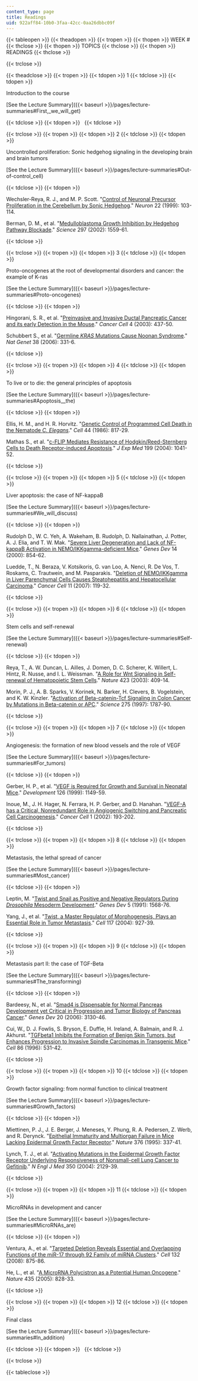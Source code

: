 ```yaml
---
content_type: page
title: Readings
uid: 922aff84-10b0-3faa-42cc-0aa26dbbc09f
---
```


{{< tableopen >}}
{{< theadopen >}}
{{< tropen >}}
{{< thopen >}}
WEEK #
{{< thclose >}}
{{< thopen >}}
TOPICS
{{< thclose >}}
{{< thopen >}}
READINGS
{{< thclose >}}

{{< trclose >}}

{{< theadclose >}}
{{< tropen >}}
{{< tdopen >}}
1
{{< tdclose >}}
{{< tdopen >}}


Introduction to the course

[See the Lecture Summary]({{< baseurl >}}/pages/lecture-summaries#First,_we_will_get)


{{< tdclose >}}
{{< tdopen >}}
 
{{< tdclose >}}

{{< trclose >}}
{{< tropen >}}
{{< tdopen >}}
2
{{< tdclose >}}
{{< tdopen >}}


Uncontrolled proliferation: Sonic hedgehog signaling in the developing brain and brain tumors

[See the Lecture Summary]({{< baseurl >}}/pages/lecture-summaries#Out-of-control_cell)


{{< tdclose >}}
{{< tdopen >}}


Wechsler-Reya, R. J., and M. P. Scott. "[Control of Neuronal Precursor Proliferation in the Cerebellum by Sonic Hedgehog](http://www.ncbi.nlm.nih.gov/pubmed/10027293)." _Neuron_ 22 (1999): 103-114.

Berman, D. M., et al. "[Medulloblastoma Growth Inhibition by Hedgehog Pathway Blockade](http://www.ncbi.nlm.nih.gov/pubmed/12202832)." _Science_ 297 (2002): 1559-61.


{{< tdclose >}}

{{< trclose >}}
{{< tropen >}}
{{< tdopen >}}
3
{{< tdclose >}}
{{< tdopen >}}


Proto-oncogenes at the root of developmental disorders and cancer: the example of K-ras

[See the Lecture Summary]({{< baseurl >}}/pages/lecture-summaries#Proto-oncogenes)


{{< tdclose >}}
{{< tdopen >}}


Hingorani, S. R., et al. "[Preinvasive and Invasive Ductal Pancreatic Cancer and its early Detection in the Mouse](http://www.ncbi.nlm.nih.gov/pubmed/14706336)." _Cancer Cell_ 4 (2003): 437-50.

Schubbert S., et al. "[Germline _KRAS_ Mutations Cause Noonan Syndrome](http://www.ncbi.nlm.nih.gov/pubmed/16474405)." _Nat Genet_ 38 (2006): 331-6.


{{< tdclose >}}

{{< trclose >}}
{{< tropen >}}
{{< tdopen >}}
4
{{< tdclose >}}
{{< tdopen >}}


To live or to die: the general principles of apoptosis

[See the Lecture Summary]({{< baseurl >}}/pages/lecture-summaries#Apoptosis__the)


{{< tdclose >}}
{{< tdopen >}}


Ellis, H. M., and H. R. Horvitz. "[Genetic Control of Programmed Cell Death in the Nematode _C. Elegans_](http://www.ncbi.nlm.nih.gov/pubmed/3955651)." _Cell_ 44 (1986): 817-29.

Mathas S., et al. "[c-FLIP Mediates Resistance of Hodgkin/Reed-Sternberg Cells to Death Receptor-induced Apoptosis](http://www.ncbi.nlm.nih.gov/pubmed/15078899)." _J Exp Med_ 199 (2004): 1041-52.


{{< tdclose >}}

{{< trclose >}}
{{< tropen >}}
{{< tdopen >}}
5
{{< tdclose >}}
{{< tdopen >}}


Liver apoptosis: the case of NF-kappaB

[See the Lecture Summary]({{< baseurl >}}/pages/lecture-summaries#We_will_discuss)


{{< tdclose >}}
{{< tdopen >}}


Rudolph D., W. C. Yeh, A. Wakeham, B. Rudolph, D. Nallainathan, J. Potter, A. J. Elia, and T. W. Mak. "[Severe Liver Degeneration and Lack of NF-kappaB Activation in NEMO/IKKgamma-deficient Mice](http://www.ncbi.nlm.nih.gov/pubmed/10766741)." _Genes Dev_ 14 (2000): 854-62.

Luedde, T., N. Beraza, V. Kotsikoris, G. van Loo, A. Nenci, R. De Vos, T. Roskams, C. Trautwein, and M. Pasparakis. "[Deletion of NEMO/IKKgamma in Liver Parenchymal Cells Causes Steatohepatitis and Hepatocellular Carcinoma](http://www.ncbi.nlm.nih.gov/pubmed/17292824)." _Cancer Cell_ 11 (2007): 119-32.


{{< tdclose >}}

{{< trclose >}}
{{< tropen >}}
{{< tdopen >}}
6
{{< tdclose >}}
{{< tdopen >}}


Stem cells and self-renewal

[See the Lecture Summary]({{< baseurl >}}/pages/lecture-summaries#Self-renewal)


{{< tdclose >}}
{{< tdopen >}}


Reya, T., A. W. Duncan, L. Ailles, J. Domen, D. C. Scherer, K. Willert, L. Hintz, R. Nusse, and I. L. Weissman. "[A Role for Wnt Signaling in Self-renewal of Hematopoietic Stem Cells](http://www.ncbi.nlm.nih.gov/pubmed/12717450)." _Nature_ 423 (2003): 409-14.

Morin, P. J., A. B. Sparks, V. Korinek, N. Barker, H. Clevers, B. Vogelstein, and K. W. Kinzler. "[Activation of Beta-catenin-Tcf Signaling in Colon Cancer by Mutations in Beta-catenin or APC](http://www.ncbi.nlm.nih.gov/pubmed/9065402)." _Science_ 275 (1997): 1787-90.


{{< tdclose >}}

{{< trclose >}}
{{< tropen >}}
{{< tdopen >}}
7
{{< tdclose >}}
{{< tdopen >}}


Angiogenesis: the formation of new blood vessels and the role of VEGF

[See the Lecture Summary]({{< baseurl >}}/pages/lecture-summaries#For_tumors)


{{< tdclose >}}
{{< tdopen >}}


Gerber, H. P., et al. "[VEGF is Required for Growth and Survival in Neonatal Mice](http://www.ncbi.nlm.nih.gov/pubmed/10021335)." _Development_ 126 (1999): 1149-59.

Inoue, M., J. H. Hager, N. Ferrara, H. P. Gerber, and D. Hanahan. "[VEGF-A has a Critical, Nonredundant Role in Angiogenic Switching and Pancreatic Cell Carcinogenesis](http://www.ncbi.nlm.nih.gov/pubmed/12086877)." _Cancer Cell_ 1 (2002): 193-202.


{{< tdclose >}}

{{< trclose >}}
{{< tropen >}}
{{< tdopen >}}
8
{{< tdclose >}}
{{< tdopen >}}


Metastasis, the lethal spread of cancer

[See the Lecture Summary]({{< baseurl >}}/pages/lecture-summaries#Most_cancer)


{{< tdclose >}}
{{< tdopen >}}


Leptin, M. "[Twist and Snail as Positive and Negative Regulators During _Drosophila_ Mesoderm Development](http://www.ncbi.nlm.nih.gov/pubmed/1884999?dopt=Abstract)." _Genes Dev_ 5 (1991): 1568-76.

Yang, J., et al. "[Twist, a Master Regulator of Morphogenesis, Plays an Essential Role in Tumor Metastasis](http://www.ncbi.nlm.nih.gov/pubmed/15210113)." _Cell_ 117 (2004): 927-39.


{{< tdclose >}}

{{< trclose >}}
{{< tropen >}}
{{< tdopen >}}
9
{{< tdclose >}}
{{< tdopen >}}


Metastasis part II: the case of TGF-Beta

[See the Lecture Summary]({{< baseurl >}}/pages/lecture-summaries#The_transforming)


{{< tdclose >}}
{{< tdopen >}}


Bardeesy, N., et al. "[Smad4 is Dispensable for Normal Pancreas Development yet Critical in Progression and Tumor Biology of Pancreas Cancer](http://www.ncbi.nlm.nih.gov/pubmed/17114584)." _Genes Dev_ 20 (2006): 3130-46.

Cui, W., D. J. Fowlis, S. Bryson, E. Duffie, H. Ireland, A. Balmain, and R. J. Akhurst. "[TGFbeta1 Inhibits the Formation of Benign Skin Tumors, but Enhances Progression to Invasive Spindle Carcinomas in Transgenic Mice](http://www.ncbi.nlm.nih.gov/pubmed/8752208)." _Cell_ 86 (1996): 531-42.


{{< tdclose >}}

{{< trclose >}}
{{< tropen >}}
{{< tdopen >}}
10
{{< tdclose >}}
{{< tdopen >}}


Growth factor signaling: from normal function to clinical treatment

[See the Lecture Summary]({{< baseurl >}}/pages/lecture-summaries#Growth_factors)


{{< tdclose >}}
{{< tdopen >}}


Miettinen, P. J., J. E. Berger, J. Meneses, Y. Phung, R. A. Pedersen, Z. Werb, and R. Derynck. "[Epithelial Immaturity and Multiorgan Failure in Mice Lacking Epidermal Growth Factor Receptor](http://www.ncbi.nlm.nih.gov/pubmed/7630400)." _Nature_ 376 (1995): 337-41.

Lynch, T. J., et al. "[Activating Mutations in the Epidermal Growth Factor Receptor Underlying Responsiveness of Nonsmall-cell Lung Cancer to Gefitinib](http://www.ncbi.nlm.nih.gov/pubmed/15118073)." _N Engl J Med_ 350 (2004): 2129-39.


{{< tdclose >}}

{{< trclose >}}
{{< tropen >}}
{{< tdopen >}}
11
{{< tdclose >}}
{{< tdopen >}}


MicroRNAs in development and cancer

[See the Lecture Summary]({{< baseurl >}}/pages/lecture-summaries#MicroRNAs_are)


{{< tdclose >}}
{{< tdopen >}}


Ventura, A., et al. "[Targeted Deletion Reveals Essential and Overlapping Functions of the miR-17 through 92 Family of miRNA Clusters](http://www.ncbi.nlm.nih.gov/pubmed/18329372)." _Cell_ 132 (2008): 875-86.

He, L., et al. "[A MicroRNA Polycistron as a Potential Human Oncogene](http://www.ncbi.nlm.nih.gov/pubmed/15944707)." _Nature_ 435 (2005): 828-33.


{{< tdclose >}}

{{< trclose >}}
{{< tropen >}}
{{< tdopen >}}
12
{{< tdclose >}}
{{< tdopen >}}


Final class

[See the Lecture Summary]({{< baseurl >}}/pages/lecture-summaries#In_addition)


{{< tdclose >}}
{{< tdopen >}}
 
{{< tdclose >}}

{{< trclose >}}

{{< tableclose >}}